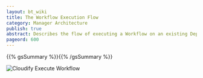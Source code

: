 ```yaml
---
layout: bt_wiki
title: The Workflow Execution Flow
category: Manager Architecture
publish: true
abstract: Describes the flow of executing a Workflow on an existing Deployment
pageord: 600
---
```

{{% gsSummary %}}{{% /gsSummary %}}

![Cloudify Execute Workflow](images/architecture/cloudify_flow_execute_workflow.png)